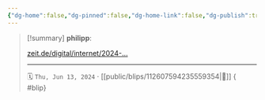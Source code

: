```yaml
---
{"dg-home":false,"dg-pinned":false,"dg-home-link":false,"dg-publish":true,"tags":["dgblip"],"disabled rules":["yaml-title","yaml-title-alias","file-name-heading"],"title":"philipp on mastodon @ 2024-06-13","created-date":"2024-06-13T05:12:07","id":112607594235559360,"updated-date":"2025-05-02T08:50:44","dg-path":"blips/112607594235559354.md","permalink":"/blips/112607594235559354/","dgPassFrontmatter":true}
---
```


> [!summary] **philipp**:
>
> [zeit.de/digital/internet/2024-…](https://www.zeit.de/digital/internet/2024-06/artificial-intelligence-meredith-whittaker-progress-surveillance-english)
> - - -
>
> 🗓️ `Thu, Jun 13, 2024` · [[public/blips/112607594235559354\|🔗]]
{ #blip}

